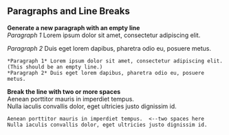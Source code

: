 ## Paragraphs and Line Breaks  

**Generate a new paragraph with an empty line**  
*Paragraph 1* Lorem ipsum dolor sit amet, consectetur adipiscing elit. 

*Paragraph 2* Duis eget lorem dapibus, pharetra odio eu, posuere metus. 
 
    *Paragraph 1* Lorem ipsum dolor sit amet, consectetur adipiscing elit. 
    (This should be an empty line.)
    *Paragraph 2* Duis eget lorem dapibus, pharetra odio eu, posuere metus. 
**Break the line with two or more spaces**  
Aenean porttitor mauris in imperdiet tempus.   
Nulla iaculis convallis dolor, eget ultricies justo dignissim id. 
    
    Aenean porttitor mauris in imperdiet tempus.  <--two spaces here
    Nulla iaculis convallis dolor, eget ultricies justo dignissim id.
